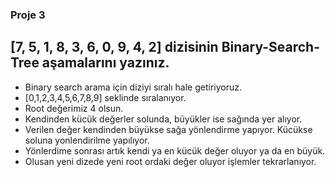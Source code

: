 ### Proje 3

## [7, 5, 1, 8, 3, 6, 0, 9, 4, 2] dizisinin Binary-Search-Tree aşamalarını yazınız.

- Binary search arama için diziyi sıralı hale getiriyoruz.
- [0,1,2,3,4,5,6,7,8,9] seklinde sıralanıyor.
- Root değerimiz 4 olsun.
- Kendinden kücük değerler solunda, büyükler ise sağında yer alıyor.
- Verilen değer kendinden büyükse sağa yönlendirme yapıyor. Kücükse soluna yonlendirilme yapılıyor.
- Yönlerdime sonrası artık kendi ya en kücük değer oluyor ya da en büyük.
- Olusan yeni dizede yeni root ordaki değer oluyor işlemler tekrarlanıyor.
